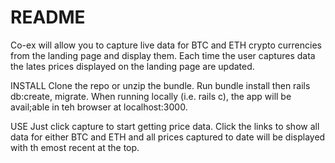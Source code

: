 # README

Co-ex will allow you to capture live data for BTC and ETH crypto currencies from the landing page and display them. Each time the user captures data the lates prices displayed on the landing page are updated.

INSTALL
Clone the repo or unzip the bundle.
Run bundle install then rails db:create, migrate.
When running locally (i.e. rails c), the app will be avail;able in teh browser at localhost:3000.

USE
Just click capture to start getting price data.
Click the links to show all data for either BTC and ETH and all prices captured to date will be displayed with th emost recent at the top.
